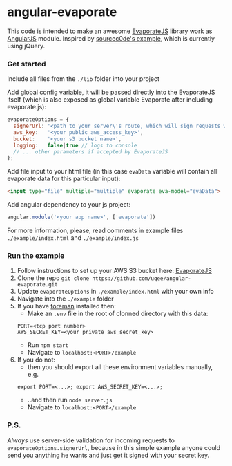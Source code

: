 # angular-evaporate

This code is intended to make an awesome [EvaporateJS](https://github.com/TTLabs/EvaporateJS) library work as [AngularJS](angularjs.org) module. Inspired by [sourcec0de's example](https://github.com/sourcec0de/ng-evaporate), which is currently using jQuery.


### Get started

Include all files from the `./lib` folder into your project

Add global config variable, it will be passed directly into the EvaporateJS itself (which is also exposed as global variable Evaporate after including evaporate.js):
```javascript
evaporateOptions = {
  signerUrl: '<path to your server\'s route, which will sign requests with your private aws_secret_key>',
  aws_key:   '<your public aws_access_key>',
  bucket:    '<your s3 bucket name>',
  logging:   false|true // logs to console
  // ... other parameters if accepted by EvaporateJS
};
```

Add file input to your html file (in this case `evaData` variable will contain all evaporate data for this particular input):
```html
<input type="file" multiple="multiple" evaporate eva-model="evaData">
```

Add angular dependency to your js project:
```javascript
angular.module('<your app name>', ['evaporate'])
```

For more information, please, read comments in example files `./example/index.html` and `./example/index.js`


### Run the example

1. Follow instructions to set up your AWS S3 bucket here: [EvaporateJS](https://github.com/TTLabs/EvaporateJS)
2. Clone the repo `git clone https://github.com/uqee/angular-evaporate.git`
3. Update `evaporateOptions` in `./example/index.html` with your own info
3. Navigate into the `./example` folder
4. If you have [foreman](https://github.com/ddollar/foreman) installed then:
    * Make an `.env` file in the root of clonned directory with this data:
    ```
    PORT=<tcp port number>
    AWS_SECRET_KEY=<your private aws_secret_key>
    ```
    * Run `npm start`
    * Navigate to `localhost:<PORT>/example`
5. If you do not:
    * then you should export all these environment variables manually, e.g.
    ```
    export PORT=<...>; export AWS_SECRET_KEY=<...>;
    ```
    * ..and then run `node server.js`
    * Navigate to `localhost:<PORT>/example`


### P.S.

_Always_ use server-side validation for incoming requests to `evaporateOptions.signerUrl`, because in this simple example anyone could send you anything he wants and just get it signed with your secret key.
